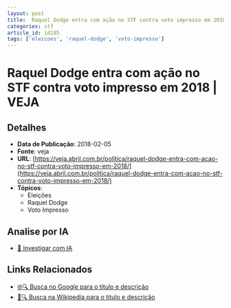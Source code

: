 ```yaml
---
layout: post
title:  Raquel Dodge entra com ação no STF contra voto impresso em 2018 | VEJA
categories: stf
article_id: id185
tags: ['eleicoes', 'raquel-dodge', 'voto-impresso']
---
```


# Raquel Dodge entra com ação no STF contra voto impresso em 2018 | VEJA

## Detalhes
- **Data de Publicação**: 2018-02-05
- **Fonte**: veja
- **URL**: [https://veja.abril.com.br/politica/raquel-dodge-entra-com-acao-no-stf-contra-voto-impresso-em-2018/](https://veja.abril.com.br/politica/raquel-dodge-entra-com-acao-no-stf-contra-voto-impresso-em-2018/)
- **Tópicos**:
  - Eleições
  - Raquel Dodge
  - Voto Impresso

## Analise por IA
- [🤖 Investigar com IA](https://www.perplexity.ai/search?q=%22not%C3%ADcia%20artigo%20Brasil%22%20Raquel%20Dodge%20entra%20com%20a%C3%A7%C3%A3o%20no%20STF%20contra%20voto%20impresso%20em%202018%20%7C%20VEJA%20veja%202018-02-05)

## Links Relacionados
- [🌐🔍 Busca no Google para o título e descrição](https://www.google.com/search?q=%22not%C3%ADcia%20artigo%20Brasil%22%20Raquel%20Dodge%20entra%20com%20a%C3%A7%C3%A3o%20no%20STF%20contra%20voto%20impresso%20em%202018%20%7C%20VEJA%20veja%202018-02-05)
- [📖🔍 Busca na Wikipedia para o título e descrição](https://pt.wikipedia.org/w/index.php?search=%22not%C3%ADcia%20artigo%20Brasil%22%20Raquel%20Dodge%20entra%20com%20a%C3%A7%C3%A3o%20no%20STF%20contra%20voto%20impresso%20em%202018%20%7C%20VEJA%20veja%202018-02-05)

